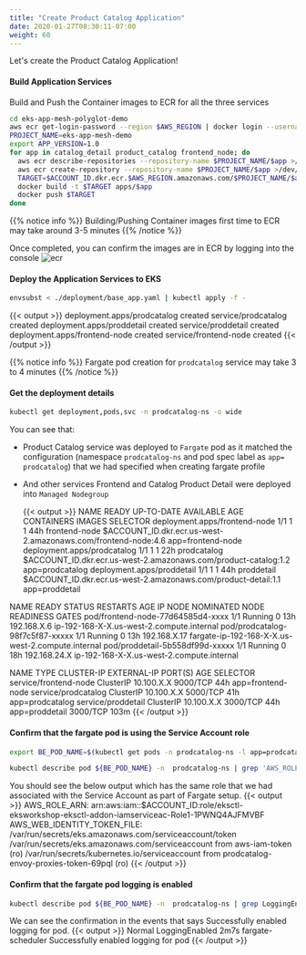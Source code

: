 ```yaml
---
title: "Create Product Catalog Application"
date: 2020-01-27T08:30:11-07:00
weight: 60
---
```


Let's create the Product Catalog Application!
    
#### Build Application Services

Build and Push the Container images to ECR for all the three services
```bash
cd eks-app-mesh-polyglot-demo
aws ecr get-login-password --region $AWS_REGION | docker login --username AWS --password-stdin $ACCOUNT_ID.dkr.ecr.$AWS_REGION.amazonaws.com
PROJECT_NAME=eks-app-mesh-demo
export APP_VERSION=1.0
for app in catalog_detail product_catalog frontend_node; do
  aws ecr describe-repositories --repository-name $PROJECT_NAME/$app >/dev/null 2>&1 || \
  aws ecr create-repository --repository-name $PROJECT_NAME/$app >/dev/null
  TARGET=$ACCOUNT_ID.dkr.ecr.$AWS_REGION.amazonaws.com/$PROJECT_NAME/$app:$APP_VERSION
  docker build -t $TARGET apps/$app
  docker push $TARGET
done
```
{{% notice info %}}
Building/Pushing Container images first time to ECR may take around 3-5 minutes
{{% /notice %}}

Once completed, you can confirm the images are in ECR by logging into the console
![ecr](/images/app_mesh_fargate/ecr.png)

#### Deploy the Application Services to EKS

```bash
envsubst < ./deployment/base_app.yaml | kubectl apply -f -
```
{{< output >}}
deployment.apps/prodcatalog created
service/prodcatalog created
deployment.apps/proddetail created
service/proddetail created
deployment.apps/frontend-node created
service/frontend-node created
{{< /output >}}

{{% notice info %}}
Fargate pod creation for `prodcatalog` service may take 3 to 4 minutes
{{% /notice %}}

#### Get the deployment details
 
```bash
kubectl get deployment,pods,svc -n prodcatalog-ns -o wide
```
You can see that:

 + Product Catalog service was deployed to `Fargate` pod as it matched the configuration 
 (namespace `prodcatalog-ns` and pod spec label as `app= prodcatalog`) that we had specified when creating fargate profile 
 + And other services Frontend and Catalog Product Detail were deployed into `Managed Nodegroup`
 
    {{< output >}}
NAME                            READY   UP-TO-DATE   AVAILABLE   AGE   CONTAINERS      IMAGES                                                                          SELECTOR
deployment.apps/frontend-node   1/1     1            1           44h   frontend-node   $ACCOUNT_ID.dkr.ecr.us-west-2.amazonaws.com/frontend-node:4.6                  app=frontend-node
deployment.apps/prodcatalog     1/1     1            1           22h   prodcatalog     $ACCOUNT_ID.dkr.ecr.us-west-2.amazonaws.com/product-catalog:1.2                app=prodcatalog
deployment.apps/proddetail      1/1     1            1           44h   proddetail      $ACCOUNT_ID.dkr.ecr.us-west-2.amazonaws.com/product-detail:1.1                 app=proddetail

NAME                                 READY   STATUS    RESTARTS   AGE   IP               NODE                                                   NOMINATED NODE   READINESS GATES
pod/frontend-node-77d64585d4-xxxx   1/1     Running   0          13h   192.168.X.6     ip-192-168-X-X.us-west-2.compute.internal           <none>           <none>
pod/prodcatalog-98f7c5f87-xxxxx      1/1     Running   0          13h   192.168.X.17   fargate-ip-192-168-X-X.us-west-2.compute.internal   <none>           <none>
pod/proddetail-5b558df99d-xxxxx      1/1     Running   0          18h   192.168.24.X   ip-192-168-X-X.us-west-2.compute.internal            <none>           <none>

NAME                    TYPE           CLUSTER-IP       EXTERNAL-IP                                                                     PORT(S)        AGE   SELECTOR
service/frontend-node   ClusterIP      10.100.X.X    <none>                                                                          9000/TCP       44h   app=frontend-node
service/prodcatalog     ClusterIP      10.100.X.X   <none>                                                                          5000/TCP       41h   app=prodcatalog
service/proddetail      ClusterIP      10.100.X.X   <none>                                                                          3000/TCP       44h   app=proddetail                                                               3000/TCP       103m
    {{< /output >}}

 
#### Confirm that the fargate pod is using the Service Account role
```bash
export BE_POD_NAME=$(kubectl get pods -n prodcatalog-ns -l app=prodcatalog -o jsonpath='{.items[].metadata.name}') 

kubectl describe pod ${BE_POD_NAME} -n  prodcatalog-ns | grep 'AWS_ROLE_ARN\|AWS_WEB_IDENTITY_TOKEN_FILE\|serviceaccount' 
```

You should see the below output which has the same role that we had associated with the Service Account as part of Fargate setup.
{{< output >}}
AWS_ROLE_ARN:                 arn:aws:iam::$ACCOUNT_ID:role/eksctl-eksworkshop-eksctl-addon-iamserviceac-Role1-1PWNQ4AJFMVBF
AWS_WEB_IDENTITY_TOKEN_FILE:  /var/run/secrets/eks.amazonaws.com/serviceaccount/token
/var/run/secrets/eks.amazonaws.com/serviceaccount from aws-iam-token (ro)
/var/run/secrets/kubernetes.io/serviceaccount from prodcatalog-envoy-proxies-token-69pql (ro)
{{< /output >}}

#### Confirm that the fargate pod logging is enabled
```bash
kubectl describe pod ${BE_POD_NAME} -n  prodcatalog-ns | grep LoggingEnabled
```
We can see the confirmation in the events that says Successfully enabled logging for pod.
{{< output >}}
  Normal  LoggingEnabled  2m7s  fargate-scheduler  Successfully enabled logging for pod
{{< /output >}}